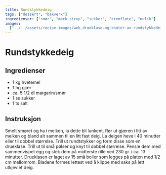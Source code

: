 ```yaml
---
title: Rundstykkedeig
tags: ["dessert", "bakverk"]
ingredienser: ["smør", "mørk sirup", "sukker", "kremfløte", "nelik"]
images:
  ["../../assets/recipe-images/web_drueklase-og-knuter-av-rundstykkedeig.jpg"]
---
```


# Rundstykkedeig

## Ingredienser

- 1 kg hvetemel
- 1 hg gjær
- ca. 5 1/2 dl margarin/smør
- 1 ss sukker
- 1 ts salt

## Instruksjon

Smelt smøret og ha i melken, la dette bli lunkent. Rør ut gjæren i litt av melken og bland alt sammen til en litt fast deig. La deigen heve i 40 minutter eller til dobbel størrelse. Trill ut rundtstykker og form disse som en drueklase. Trill ut til små pølser og knyt til dobbel størrelse. Pensle dem med sammenvispet egg og stek dem på midterste rille ved 230 gr. i ca. 13 minutter. Drueklasen er laget av 15 små boller som legges på platen med 1/2 cm mellomrom. Bladene formes lettest ved å klippe med saks på lett utkjevlet deig.
